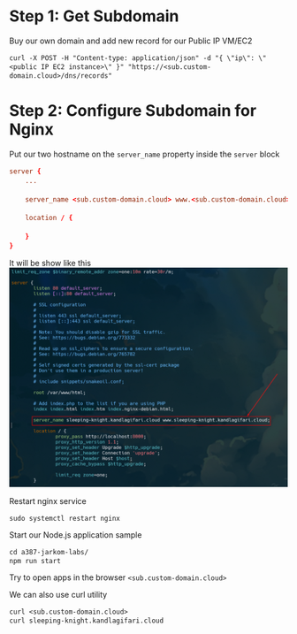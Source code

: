 # Step 1: Get Subdomain
Buy our own domain and add new record for our Public IP VM/EC2
```shell
curl -X POST -H "Content-type: application/json" -d "{ \"ip\": \"<public IP EC2 instance>\" }" "https://<sub.custom-domain.cloud>/dns/records"
```

# Step 2: Configure Subdomain for Nginx
Put our two hostname on the `server_name` property inside the `server` block
```conf
server {
    ...

    server_name <sub.custom-domain.cloud> www.<sub.custom-domain.cloud>;

    location / {

    }
}
```

It will be show like this 
![Alt text](images/server-name.png)

Restart nginx service
```shell
sudo systemctl restart nginx
```

Start our Node.js application sample
```shell
cd a387-jarkom-labs/
npm run start
```

Try to open apps in the browser `<sub.custom-domain.cloud>` </br>

We can also use curl utility
```
curl <sub.custom-domain.cloud>
curl sleeping-knight.kandlagifari.cloud
```